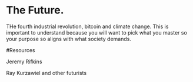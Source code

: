# The Future.
THe fourth industrial revolution, bitcoin and climate change. This is important
to understand because you will want to pick what you master so your purpose so aligns with what society demands.

#Resources

Jeremy Rifkins

Ray Kurzawiel and other futurists